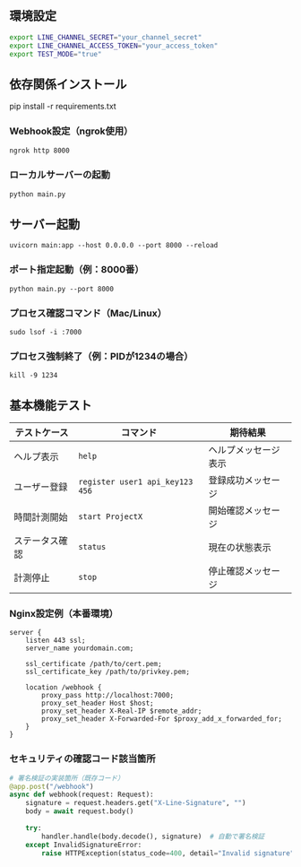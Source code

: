 ## 環境設定
```Bash
export LINE_CHANNEL_SECRET="your_channel_secret"
export LINE_CHANNEL_ACCESS_TOKEN="your_access_token"
export TEST_MODE="true"
```
## 依存関係インストール
pip install -r requirements.txt
### Webhook設定（ngrok使用）
```Bash
ngrok http 8000
```
### ローカルサーバーの起動

```python
python main.py
```

## サーバー起動
```
uvicorn main:app --host 0.0.0.0 --port 8000 --reload
```

### ポート指定起動（例：8000番）
```
python main.py --port 8000
```
### プロセス確認コマンド（Mac/Linux）
```
sudo lsof -i :7000
```
### プロセス強制終了（例：PIDが1234の場合）
```
kill -9 1234
```

## 基本機能テスト

| テストケース | コマンド | 期待結果 |
|--------------|----------|----------|
| ヘルプ表示 | `help` | ヘルプメッセージ表示 |
| ユーザー登録 | `register user1 api_key123 456` | 登録成功メッセージ |
| 時間計測開始 | `start ProjectX` | 開始確認メッセージ |
| ステータス確認 | `status` | 現在の状態表示 |
| 計測停止 | `stop` | 停止確認メッセージ |

### Nginx設定例（本番環境）
```NGINX
server {
    listen 443 ssl;
    server_name yourdomain.com;

    ssl_certificate /path/to/cert.pem;
    ssl_certificate_key /path/to/privkey.pem;

    location /webhook {
        proxy_pass http://localhost:7000;
        proxy_set_header Host $host;
        proxy_set_header X-Real-IP $remote_addr;
        proxy_set_header X-Forwarded-For $proxy_add_x_forwarded_for;
    }
}
```

### セキュリティの確認コード該当箇所
```python
# 署名検証の実装箇所（既存コード）
@app.post("/webhook")
async def webhook(request: Request):
    signature = request.headers.get("X-Line-Signature", "")
    body = await request.body()
    
    try:
        handler.handle(body.decode(), signature)  # 自動で署名検証
    except InvalidSignatureError:
        raise HTTPException(status_code=400, detail="Invalid signature")
```